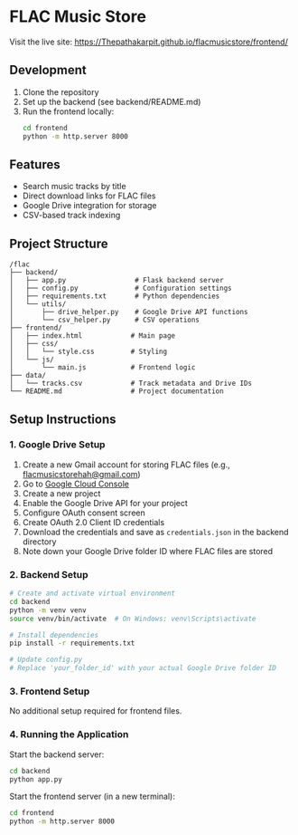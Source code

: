 # FLAC Music Store

Visit the live site: https://Thepathakarpit.github.io/flacmusicstore/frontend/

## Development

1. Clone the repository
2. Set up the backend (see backend/README.md)
3. Run the frontend locally:
   ```bash
   cd frontend
   python -m http.server 8000
   ```

## Features
- Search music tracks by title
- Direct download links for FLAC files
- Google Drive integration for storage
- CSV-based track indexing

## Project Structure
```
/flac
├── backend/
│   ├── app.py                 # Flask backend server
│   ├── config.py              # Configuration settings
│   ├── requirements.txt       # Python dependencies
│   └── utils/
│       ├── drive_helper.py    # Google Drive API functions
│       └── csv_helper.py      # CSV operations
├── frontend/
│   ├── index.html            # Main page
│   ├── css/
│   │   └── style.css         # Styling
│   └── js/
│       └── main.js           # Frontend logic
├── data/
│   └── tracks.csv            # Track metadata and Drive IDs
└── README.md                 # Project documentation
```

## Setup Instructions

### 1. Google Drive Setup
1. Create a new Gmail account for storing FLAC files (e.g., flacmusicstorehah@gmail.com)
2. Go to [Google Cloud Console](https://console.cloud.google.com/)
3. Create a new project
4. Enable the Google Drive API for your project
5. Configure OAuth consent screen
6. Create OAuth 2.0 Client ID credentials
7. Download the credentials and save as `credentials.json` in the backend directory
8. Note down your Google Drive folder ID where FLAC files are stored

### 2. Backend Setup
```bash
# Create and activate virtual environment
cd backend
python -m venv venv
source venv/bin/activate  # On Windows: venv\Scripts\activate

# Install dependencies
pip install -r requirements.txt

# Update config.py
# Replace 'your_folder_id' with your actual Google Drive folder ID
```

### 3. Frontend Setup
No additional setup required for frontend files.

### 4. Running the Application

Start the backend server:
```bash
cd backend
python app.py
```

Start the frontend server (in a new terminal):
```bash
cd frontend
python -m http.server 8000
```
